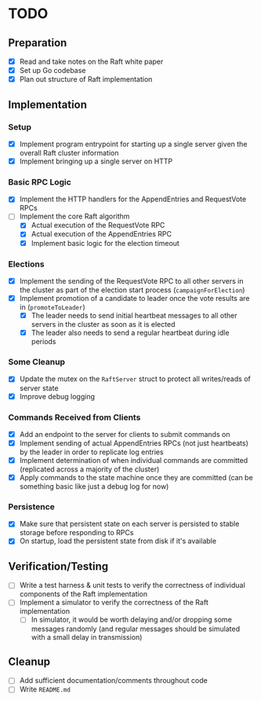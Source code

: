 # TODO

## Preparation

- [x] Read and take notes on the Raft white paper
- [x] Set up Go codebase
- [x] Plan out structure of Raft implementation

## Implementation

### Setup

- [x] Implement program entrypoint for starting up a single server given the overall Raft cluster information
- [x] Implement bringing up a single server on HTTP

### Basic RPC Logic

- [x] Implement the HTTP handlers for the AppendEntries and RequestVote RPCs
- [ ] Implement the core Raft algorithm
  - [x] Actual execution of the RequestVote RPC
  - [x] Actual execution of the AppendEntries RPC
  - [x] Implement basic logic for the election timeout

### Elections

- [x] Implement the sending of the RequestVote RPC to all other servers in the cluster as part of the election start process (`campaignForElection`)
- [x] Implement promotion of a candidate to leader once the vote results are in (`promoteToLeader`)
  - [x] The leader needs to send initial heartbeat messages to all other servers in the cluster as soon as it is elected
  - [x] The leader also needs to send a regular heartbeat during idle periods

### Some Cleanup

- [x] Update the mutex on the `RaftServer` struct to protect all writes/reads of server state
- [x] Improve debug logging

### Commands Received from Clients

- [x] Add an endpoint to the server for clients to submit commands on
- [x] Implement sending of actual AppendEntries RPCs (not just heartbeats) by the leader in order to replicate log entries
- [x] Implement determination of when individual commands are committed (replicated across a majority of the cluster)
- [x] Apply commands to the state machine once they are committed (can be something basic like just a debug log for now)

### Persistence

- [x] Make sure that persistent state on each server is persisted to stable storage before responding to RPCs
- [x] On startup, load the persistent state from disk if it's available

## Verification/Testing

- [ ] Write a test harness & unit tests to verify the correctness of individual components of the Raft implementation
- [ ] Implement a simulator to verify the correctness of the Raft implementation
  - [ ] In simulator, it would be worth delaying and/or dropping some messages randomly (and regular messages should be simulated with a small delay in transmission)

## Cleanup

- [ ] Add sufficient documentation/comments throughout code
- [ ] Write `README.md`
